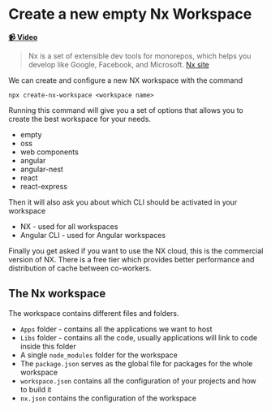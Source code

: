 # Create a new empty Nx Workspace

**[📹 Video](https://egghead.io/lessons/egghead-create-a-new-empty-nx-workspace)**

> Nx is a set of extensible dev tools for monorepos, which helps you develop like Google, Facebook, and Microsoft.
> [Nx site](https://nx.dev/react)

We can create and configure a new NX workspace with the command

```shell
npx create-nx-workspace <workspace name>
```

Running this command will give you a set of options that allows you to create the best workspace for your needs.

- empty 
- oss
- web components
- angular
- angular-nest
- react
- react-express

Then it will also ask you about which CLI should be activated in your workspace

- NX - used for all workspaces
- Angular CLI - used for Angular workspaces

Finally you get asked if you want to use the NX cloud, this is the commercial version of NX. There is a free tier which provides better performance and distribution of cache between co-workers.

## The Nx workspace

The workspace contains different files and folders.

- `Apps` folder - contains all the applications we want to host
- `Libs` folder - contains all the code, usually applications will link to code inside this folder
- A single `node_modules` folder for the workspace
- The `package.json` serves as the global file for packages for the whole workspace
- `workspace.json` contains all the configuration of your projects and how to build it
- `nx.json` contains the configuration of the workspace
